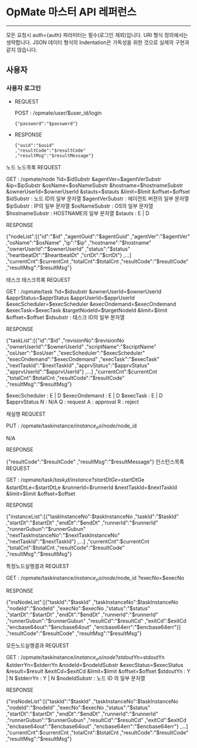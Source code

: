 # OpMate 마스터 API 레퍼런스

---

모든 요청시 auth={auth} 파라미터는 필수(로그인 제외)입니다. URI 형식 정의에서는 생략합니다.
JSON 데이터 형식의 Indentation은 가독성을 위한 것으로 실제의 구현과 같지 않습니다.

## 사용자

### 사용자 로그인

- REQUEST
  
  POST : /opmate/user/$user_id/login
  ```
  {"password":"$password"}
  ```

- RESPONSE
  ```
  {"uuid":"$uuid"
  ,"resultCode":"$resultCode"
  ,"resultMsg":"$resultMessage"}
  ```

노드
노드목록
REQUEST

GET : /opmate/node
      ?id=$idSubstr
      &agentVer=$agentVerSubstr
      &ip=$ipSubstr
      &osName=$osNameSubstr
      &hostname=$hostnameSubstr
      &ownerUserId=$ownerUserId
      &stauts=$stauts
      &limit=$limit
      &offset=$offset
$idSubstr : 노드 ID의 일부 문자열
$agentVerSubstr : 에이전트 버젼의 일부 문자열
$ipSubstr : IP의 일부 문자열
$osNameSubstr : OS의 일부 문자열
$hostnameSubstr : HOSTNAME의 일부 문자열
$stauts : E | D


RESPONSE

{"nodeList":[{"id":"$id"
             ,"agentGuid":"$agentGuid"
             ,"agentVer":"$agentVer"
             ,"osName":"$osName"
             ,"ip":"$ip"
             ,"hostname":"$hostname"
             ,"ownerUserId":"$ownerUserId"
             ,"status":"$status"
             ,"heartbeatDt":"$heartbeatDt"
             ,"crtDt":"$crtDt"}
            ,...]
,"currentCnt":$currentCnt
,"totalCnt":$totalCnt
,"resultCode":"$resultCode"
,"resultMsg":"$resultMsg"}


태스크
태스크목록
REQUEST

GET : /opmate/task
      ?id=$idsubstr
      &ownerUserId=$ownerUserId
      &apprStatus=$apprStatus
      &apprUserId=$apprUserId
      &execScheduler=$execScheduler
      &execOndemand=$execOndemand
      &execTask=$execTask
      &targetNodeId=$targetNodeId
      &limit=$limit
      &offset=$offset
$idsubstr : 태스크 ID의 일부 문자열


RESPONSE

{"taskList":[{"id":"$id"
             ,"revisionNo":$revisionNo
             ,"ownerUserId":"$ownerUserId"
             ,"scriptName":"$scriptName"
             ,"osUser":"$osUser"
             ,"execScheduler":"$execScheduler"
             ,"execOndemand":"$execOndemand"
             ,"execTask":"$execTask"
             ,"nextTaskId":"$nextTaskId"
             ,"apprvStatus":"$apprvStatus"
             ,"apprvUserId":"$apprvUserId"}
            ,...]
,"currentCnt":$currentCnt
,"totalCnt":$totalCnt
,"resultCode":"$resultCode"
,"resultMsg":"$resultMsg"}

$execScheduler : E | D
$execOndemand : E | D
$execTask : E | D
$apprvStatus
N : N/A
Q : request
A : approval
R : reject

재실행
REQUEST

PUT : /opmate/taskinstance/$instance_no/node/$node_id


N/A

RESPONSE

{"resultCode":"$resultCode"
,"resultMsg":"$resultMessage"}
인스턴스목록
REQUEST

GET : /opmate/task/$task_id/instance
      ?startDtGe=$startDtGe
      &startDtLe=$startDtLe
      &runnerId=$runnerId
      &nextTaskId=$nextTaskId
      &limit=$limit
      &offset=$offset

RESPONSE

{"instanceList":[{"taskInstanceNo":$taskInstanceNo
                 ,"taskId":"$taskId"
                 ,"startDt":"$startDt"
                 ,"endDt":"$endDt"
                 ,"runnerId":"$runnerId"
                 ,"runnerGubun":"$runnerGubun"
                 ,"nextTaskInstanceNo":"$nextTaskInstanceNo"
                 ,"nextTaskId":"$nextTaskId"}
                ,...]
,"currentCnt":$currentCnt
,"totalCnt":$totalCnt
,"resultCode":"$resultCode"
,"resultMsg":"$resultMsg"}


특정노드실행결과
REQUEST

GET : /opmate/taskinstance/$instance_no/node/$node_id
      ?execNo=$execNo

RESPONSE

{"insNodeList":[{"taskId":"$taskId"
                ,"taskInstanceNo":$taskInstanceNo
                ,"nodeId":"$nodeId"
                ,"execNo":$execNo
                ,"status":"$status"
                ,"startDt":"$startDt"
                ,"endDt":"$endDt"
                ,"runnerId":"$runnerId"
                ,"runnerGubun":"$runnerGubun"
                ,"resultCd":"$resultCd"
                ,"exitCd":$exitCd
                ,"encbase64out":"$encbase64out"
                ,"encbase64err":"$encbase64err"}]
,"resultCode":"$resultCode"
,"resultMsg":"$resultMsg"}


모든노드실행결과
REQUEST

GET : /opmate/taskinstance/$instance_no/node
      ?stdoutYn=$stdoutYn
      &stderrYn=$stderrYn
      &nodeId=$nodeIdSubstr
      &execStatus=$execStatus
      &result=$result
      &exitCd=$exitCd
      &limit=$limit
      &offset=$offset
$stdoutYn : Y | N
$stderrYn : Y | N
$nodeIdSubstr : 노드 ID 의 일부 문자열

RESPONSE

{"insNodeList":[{"taskId":"$taskId"
                ,"taskInstanceNo":$taskInstanceNo
				,"nodeId":"$nodeId"
                ,"execNo":$execNo
                ,"status":"$status"
                ,"startDt":"$startDt"
                ,"endDt":"$endDt"
				,"runnerId":"$runnerId"
				,"runnerGubun":"$runnerGubun"
                ,"resultCd":"$resultCd"
                ,"exitCd":$exitCd
                ,"encbase64out":"$encbase64out"
                ,"encbase64err":"$encbase64err"}
			   ,...]
,"currentCnt":$currentCnt
,"totalCnt":$totalCnt
,"resultCode":"$resultCode"
,"resultMsg":"$resultMsg"}
